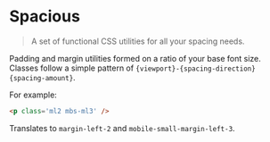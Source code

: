 # Spacious

> A set of functional CSS utilities for all your spacing needs. 

Padding and margin utilities formed on a ratio of your base font size. Classes follow a simple pattern of `{viewport}-{spacing-direction}{spacing-amount}`.

For example:

```html
<p class='ml2 mbs-ml3' />
```

Translates to `margin-left-2` and `mobile-small-margin-left-3`. 
